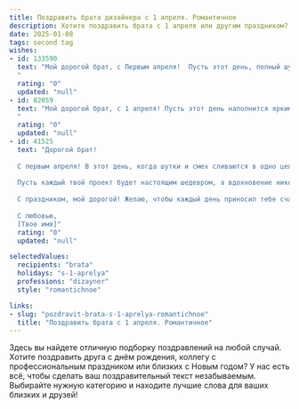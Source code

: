 ```yaml
---
title: Поздравить брата дизайнера с 1 апреля. Романтичное
description: Хотите поздравить брата с 1 апреля или другим праздником? Наш ИИ создаст незабываемое поздравление, а вы обязательно выделитесь среди других.  
date: 2025-01-08
tags: second tag
wishes:
- id: 133590
  text: "Мой дорогой брат, с Первым апреля!  Пусть этот день, полный шуток и неожиданностей, станет лишь преддверием к яркой и красочной жизни, которую ты сам создаешь своим талантом дизайнера.  Пусть твоя фантазия расцветает, как самые прекрасные цветы, а каждый твой проект становится шедевром, полным любви и вдохновения.  Я бесконечно тобой горжусь и желаю тебе безграничного счастья и  всей любви, которую ты заслуживаешь.
  "
  rating: "0"
  updated: "null"
- id: 82059
  text: "Мой дорогой брат, с 1 апреля! Пусть этот день наполнится яркими красками, оригинальными идеями и вдохновением, которые ты мастерски воплощаешь в своих дизайнах. Ты - настоящий творец, и я восхищаюсь твоим талантом! Пусть твоя жизнь всегда будет такой же красивой, как твои работы.
  "
  rating: "0"
  updated: "null"
- id: 41525
  text: "Дорогой брат!
  
  С первым апреля! В этот день, когда шутки и смех сливаются в одно целое, хочется поздравить тебя с твоим талантом и креативностью, которые делают этот мир ярче и красивее. Как дизайнер, ты умеешь не только создавать невероятные вещи, но и превращать обычные моменты в запоминающиеся мгновения.
  
  Пусть каждый твой проект будет настоящим шедевром, а вдохновение никогда не покидает. Желаю тебе любви, радости и волнения, которые способны вдохнуть жизнь в любую идею. Пусть твоя жизнь будет настолько же насыщенной и разнообразной, как палитра художника.
  
  С праздником, мой дорогой! Желаю, чтобы каждый день приносил тебе счастье и новые идеи для создания твоих замечательных работ.
  
  С любовью,
  [Твое имя]"
  rating: "0"
  updated: "null"

selectedValues:
  recipients: "brata"
  holidays: "s-1-aprelya"
  professions: "dizayner"
  style: "romantichnoe"

links:
- slug: "pozdravit-brata-s-1-aprelya-romantichnoe"
  title: "Поздравить брата с 1 апреля. Романтичное"
---
```


Здесь вы найдете отличную подборку поздравлений на любой случай.
Хотите поздравить друга с днём рождения, коллегу с профессиональным праздником или близких с Новым годом? У нас есть всё, чтобы сделать ваш поздравительный текст незабываемым. Выбирайте нужную категорию и находите лучшие слова для ваших близких и друзей!

